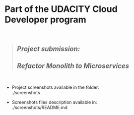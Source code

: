 # Part of the UDACITY Cloud Developer program 
<br>

>## _Project submission:_
>## _Refactor Monolith to Microservices_
<br>

- Project screenshots available in the folder:<br> 
./screenshots<br>

- Screenshots files description available in:<br> 
./screenshots/README.md


